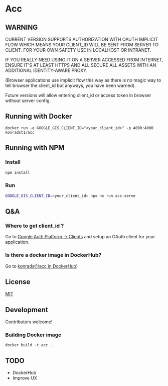 # Acc

## WARNING

CURRENT VERSION SUPPORTS AUTHORIZATION WITH OAUTH IMPLICIT FLOW WHICH MEANS YOUR CLIENT_ID WILL BE SENT FROM SERVER TO CLIENT.
FOR YOUR OWN SAFETY USE IN LOCALHOST OR INTRANET.

IF YOU REALLY NEED USING IT ON A SERVER ACCESSED FROM INTERNET, ENSURE IT'S AT LEAST HTTPS AND ALL SECURE ALL ASSETS WITH AN ADDITIONAL IDENTITY-AWARE PROXY.

(Browser applications use implicit flow this way as there is no magic way to tell browser the client_id but anyways, you have been warned).

Future versions will allow entering client_id or access token in browser without server config.

## Running with Docker

```
docker run -e GOOGLE_GIS_CLIENT_ID="<your_client_id>" -p 4000:4000 konradst1/acc
```

## Running with NPM

### Install

```bash
npm install
```

### Run

```bash
GOOGLE_GIS_CLIENT_ID=<your_client_id> npx nx run acc:serve
```

## Q&A

### Where to get client_id ?

Go to [Google Auth Platform -> Clients](https://console.cloud.google.com/auth/clients) and setup an OAuth client for your application.

### Is there a docker image in DockerHub?

Go to [konradst1/acc in DockerHub](https://hub.docker.com/r/konradst1/acc))

## License

[MIT](./LICENSE.md)

## Development

Contributors welcome!

### Building Docker image

```
docker build -t acc .
```

## TODO

- DockerHub
- Improve UX
